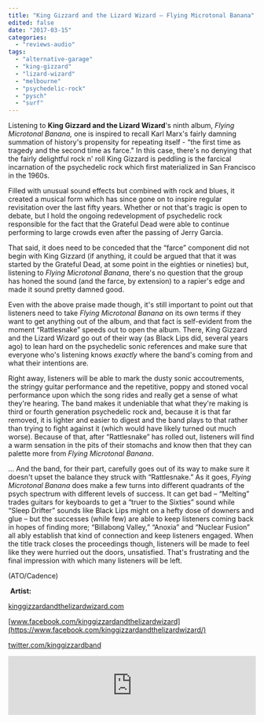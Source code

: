 ```yaml
---
title: "King Gizzard and the Lizard Wizard – Flying Microtonal Banana"
edited: false
date: "2017-03-15"
categories:
  - "reviews-audio"
tags:
  - "alternative-garage"
  - "king-gizzard"
  - "lizard-wizard"
  - "melbourne"
  - "psychedelic-rock"
  - "pysch"
  - "surf"
---
```


Listening to **King Gizzard and the Lizard Wizard**'s ninth album, _Flying Microtonal_ _Banana,_ one is inspired to recall Karl Marx's fairly damning summation of history's propensity for repeating itself - “the first time as tragedy and the second time as farce." In this case, there's no denying that the fairly delightful rock n' roll King Gizzard is peddling is the farcical incarnation of the psychedelic rock which first materialized in San Francisco in the 1960s.

Filled with unusual sound effects but combined with rock and blues, it created a musical form which has since gone on to inspire regular revisitation over the last fifty years. Whether or not that's tragic is open to debate, but I hold the ongoing redevelopment of psychedelic rock responsible for the fact that the Grateful Dead were able to continue performing to large crowds even after the passing of Jerry Garcia.

That said, it does need to be conceded that the “farce” component did not begin with King Gizzard (if anything, it could be argued that that it was started by the Grateful Dead, at some point in the eighties or nineties) but, listening to _Flying Microtonal Banana_, there's no question that the group has honed the sound (and the farce, by extension) to a rapier's edge and made it sound pretty damned good.

Even with the above praise made though, it's still important to point out that listeners need to take _Flying Microtonal Banana_ on its own terms if they want to get anything out of the album, and that fact is self-evident from the moment “Rattlesnake” speeds out to open the album. There, King Gizzard and the Lizard Wizard go out of their way (as Black Lips did, several years ago) to lean hard on the psychedelic sonic references and make sure that everyone who's listening knows _exactly_ where the band's coming from and what their intentions are.

Right away, listeners will be able to mark the dusty sonic accoutrements, the stringy guitar performance and the repetitive, poppy and stoned vocal performance upon which the song rides and really get a sense of what they're hearing. The band makes it undeniable that what they're making is third or fourth generation psychedelic rock and, because it is that far removed, it is lighter and easier to digest and the band plays to that rather than trying to fight against it (which would have likely turned out much worse). Because of that, after “Rattlesnake” has rolled out, listeners will find a warm sensation in the pits of their stomachs and know then that they can palette more from _Flying Microtonal Banana_.

... And the band, for their part, carefully goes out of its way to make sure it doesn't upset the balance they struck with “Rattlesnake.” As it goes, _Flying Microtonal Banana_ does make a few turns into different quadrants of the psych spectrum with different levels of success. It can get bad – “Melting” trades guitars for keyboards to get a “truer to the Sixties” sound while “Sleep Drifter” sounds like Black Lips might on a hefty dose of downers and glue – but the successes (while few) are able to keep listeners coming back in hopes of finding more; “Billabong Valley,” “Anoxia” and “Nuclear Fusion” all ably establish that kind of connection and keep listeners engaged. When the title track closes the proceedings though, listeners will be made to feel like they were hurried out the doors, unsatisfied. That's frustrating and the final impression with which many listeners will be left.

(ATO/Cadence)

 **Artist:**

[kinggizzardandthelizardwizard.com](http://kinggizzardandthelizardwizard.com/)

[www.facebook.com/kinggizzardandthelizardwizard](https://www.facebook.com/kinggizzardandthelizardwizard/)

[twitter.com/kinggizzardband](https://twitter.com/kinggizzardband?ref_src=twsrc%5Egoogle%7Ctwcamp%5Eserp%7Ctwgr%5Eauthor)

<iframe style="border: 0; width: 100%; height: 120px;" src="https://bandcamp.com/EmbeddedPlayer/album=3675595159/size=large/bgcol=ffffff/linkcol=0687f5/tracklist=false/artwork=small/transparent=true/" width="300" height="150" seamless=""><a href="http://kinggizzard.bandcamp.com/album/flying-microtonal-banana-n-america-customers">Flying Microtonal Banana (N. America customers) by King Gizzard &amp; The Lizard Wizard</a></iframe>
